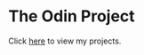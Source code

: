 # The Odin Project

Click [here](https://patrickbruso.github.io/the-odin-project/) to view my projects.
